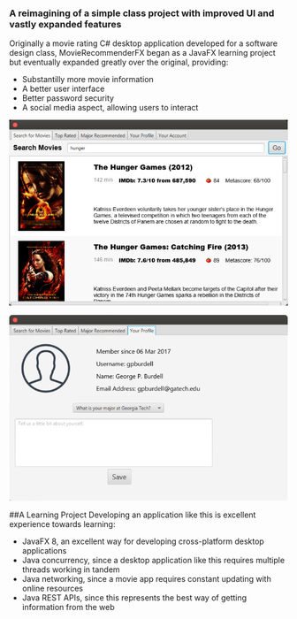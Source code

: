 ### A reimagining of a simple class project with improved UI and vastly expanded features
Originally a movie rating C# desktop application developed for a software design class, MovieRecommenderFX began as a JavaFX learning project but eventually expanded greatly over the original, providing:
* Substantilly more movie information
* A better user interface 
* Better password security
* A social media aspect, allowing users to interact

![alt text](https://github.com/willzma/MovieRecommenderFX/raw/master/movieRecommenderFX.png)

![alt text](https://github.com/willzma/MovieRecommenderFX/raw/master/userProfile.png)

##A Learning Project
Developing an application like this is excellent experience towards learning:
* JavaFX 8, an excellent way for developing cross-platform desktop applications
* Java concurrency, since a desktop application like this requires multiple threads working in tandem
* Java networking, since a movie app requires constant updating with online resources
* Java REST APIs, since this represents the best way of getting information from the web
